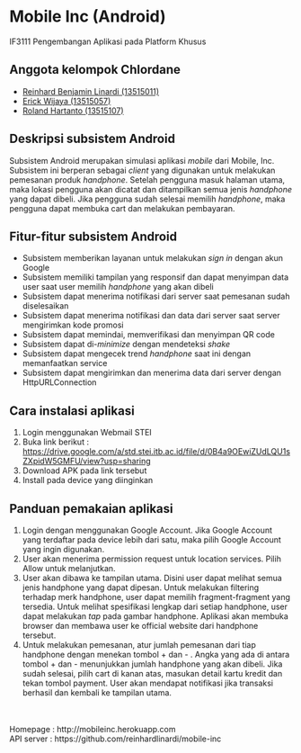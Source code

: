 # Mobile Inc (Android)
IF3111 Pengembangan Aplikasi pada Platform Khusus

## Anggota kelompok Chlordane
- [Reinhard Benjamin Linardi (13515011)](https://github.com/reinhardlinardi)
- [Erick Wijaya (13515057)](https://github.com/wijayaerick)
- [Roland Hartanto (13515107)](https://github.com/rolandhartanto)

## Deskripsi subsistem Android
Subsistem Android merupakan simulasi aplikasi *mobile* dari Mobile, Inc. Subsistem ini berperan sebagai *client* yang digunakan untuk melakukan pemesanan produk *handphone*.  Setelah pengguna masuk halaman utama, maka lokasi pengguna akan dicatat dan ditampilkan semua jenis *handphone* yang dapat dibeli. Jika pengguna sudah selesai memilih *handphone*, maka pengguna dapat membuka cart dan melakukan pembayaran. 

## Fitur-fitur subsistem Android
- Subsistem memberikan layanan untuk melakukan *sign in* dengan akun Google
- Subsistem memiliki tampilan yang responsif dan dapat menyimpan data user saat user memilih *handphone* yang akan dibeli
- Subsistem dapat menerima notifikasi dari server saat pemesanan sudah diselesaikan
- Subsistem dapat menerima notifikasi dan data dari server saat server mengirimkan kode promosi
- Subsistem dapat memindai, memverifikasi dan menyimpan QR code
- Subsistem dapat di-*minimize* dengan mendeteksi *shake*
- Subsistem dapat mengecek trend *handphone* saat ini dengan memanfaatkan service
- Subsistem dapat mengirimkan dan menerima data dari server dengan HttpURLConnection

## Cara instalasi aplikasi
1. Login menggunakan Webmail STEI
2. Buka link berikut :
https://drive.google.com/a/std.stei.itb.ac.id/file/d/0B4a9OEwiZUdLQU1sZXpidW5GMFU/view?usp=sharing
3. Download APK pada link tersebut
4. Install pada device yang diinginkan

## Panduan pemakaian aplikasi
1. Login dengan menggunakan Google Account. Jika Google Account yang terdaftar pada device lebih dari satu, maka pilih Google Account yang ingin digunakan.
2. User akan menerima permission request untuk location services. Pilih Allow untuk melanjutkan.
3. User akan dibawa ke tampilan utama. Disini user dapat melihat semua jenis handphone yang dapat dipesan. Untuk melakukan filtering terhadap merk handphone, user dapat memilih fragment-fragment yang tersedia. Untuk melihat spesifikasi lengkap dari setiap handphone, user dapat melakukan *tap* pada gambar handphone. Aplikasi akan membuka browser dan membawa user ke official website dari handphone tersebut.
4. Untuk melakukan pemesanan, atur jumlah pemesanan dari tiap handphone dengan menekan tombol + dan - . Angka yang ada di antara tombol + dan - menunjukkan jumlah handphone yang akan dibeli. Jika sudah selesai, pilih cart di kanan atas, masukan detail kartu kredit dan tekan tombol payment. User akan mendapat notifikasi jika transaksi berhasil dan kembali ke tampilan utama.
    
<br /> 
<br />Homepage : http://mobileinc.herokuapp.com
<br />API server : https://github.com/reinhardlinardi/mobile-inc